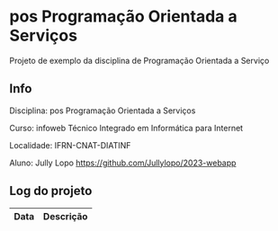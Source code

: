 # pos Programação Orientada a Serviços
Projeto de exemplo da disciplina de Programação Orientada a Serviço

## Info
Disciplina: pos Programação Orientada a Serviços

Curso: infoweb Técnico Integrado em Informática para Internet

Localidade: IFRN-CNAT-DIATINF


 Aluno: Jully Lopo https://github.com/Jullylopo/2023-webapp
## Log do projeto
| Data | Descrição |
| --- | --- |

